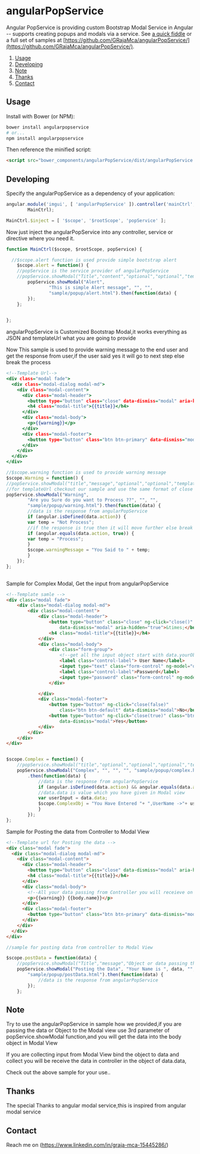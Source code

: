# angularPopService
Angular PopService is providing custom Bootstrap Modal Service in Angular -- supports creating popups and modals via a service. See [a quick fiddle](http://jsfiddle.net/dwmkerr/8MVLJ/) or a full set of samples at [https://github.com/GRajaMca/angularPopService/](https://github.com/GRajaMca/angularPopService/).

1. [Usage](#usage)
2. [Developing](#developing)
3. [Note](#note)
4. [Thanks](#thanks)
5. [Contact](#contact)

## Usage

Install with Bower (or NPM):

```bash
bower install angularpopservice
# or...
npm install angularpopservice
```

Then reference the minified script:

```html
<script src="bower_components/angularPopService/dist/angularPopService.min.js"></script>
```

## Developing
Specify the angularPopService as a dependency of your application:

```js
angular.module('imgui', [ 'angularPopService' ]).controller('mainCtrl',
		MainCtrl);

MainCtrl.$inject = [ '$scope', '$rootScope', 'popService' ];
```

Now just inject the angularPopService into any controller, service or directive where you need it.

```js
function MainCtrl($scope, $rootScope, popService) {

  //$scope.alert function is used provide simple bootstrap alert
 	$scope.alert = function() {
    //popService is the service provider of angularPopService
    //popService.showModal("Title","content","optional","optional","templateUrl")
		popService.showModal("Alert",
				"This is simple Alert message", "", "",
				"sample/popup/alert.html").then(function(data) {
		});
	};
  

};
```

angularPopService is Customized Bootstrap Modal,it works everything as JSON and templateUrl what you are going to provide

Now This sample is used to provide warning message to the end user and get the response from user,if the user said yes it will go to next step else break the process

```htm
<!--Template Url-->
<div class="modal fade">
  <div class="modal-dialog modal-md">
    <div class="modal-content">
      <div class="modal-header">
        <button type="button" class="close" data-dismiss="modal" aria-hidden="true">&times;</button>
        <h4 class="modal-title">{{title}}</h4>
      </div>
      <div class="modal-body">
        <p>{{warning}}</p>
      </div>
      <div class="modal-footer">
        <button type="button" class="btn btn-primary" data-dismiss="modal" ng-click="close()">OK</button>
      </div>
    </div>
  </div>
</div>

```

```js
//$scope.warning function is used to provide warning message
$scope.Warning = function() {
//popService.showModal("title","message","optional","optional","templateUrl");
//for templateUrl checkout our sample and use the same format of close the window and buttons
popService.showModal("Warning",
		"Are you Sure do you want to Process ??", "", "",
		"sample/popup/warning.html").then(function(data) {
		//data is the response from angularPopService
		if (angular.isDefined(data.action)) {
		var temp = "Not Process";
		//if the response is true then it will move further else break
		if (angular.equals(data.action, true)) {
		var temp = "Process";
		}
		$scope.warningMessage = "You Said to " + temp;
		}
	});
};
	
```
Sample for Complex Modal, Get the input from angularPopService

```html
<!--Template samle -->
<div class="modal fade">
	<div class="modal-dialog modal-md">
		<div class="modal-content">
			<div class="modal-header">
				<button type="button" class="close" ng-click="close()"
					data-dismiss="modal" aria-hidden="true">&times;</button>
				<h4 class="modal-title">{{title}}</h4>
			</div>
			<div class="modal-body">
				<div class="form-group">
					<!--get all the input object start with data.yourObjectName --> 
					<label class="control-label"> User Name</label>
					<input type="text" class="form-control" ng-model="data.username" placeholder="UserName">
					<label class="control-label">Password</label>
					<input type="password" class="form-control" ng-model="data.password" placeholder="Password">
				</div>

			</div>
			<div class="modal-footer">
				<button type="button" ng-click="close(false)"
					class="btn btn-default" data-dismiss="modal">No</button>
				<button type="button" ng-click="close(true)" class="btn btn-primary"
					data-dismiss="modal">Yes</button>
			</div>
		</div>
	</div>
</div>

```


```js

$scope.Complex = function() {
	//popService.showModal("title","optional","optional","optional","templateUrl")
	popService.showModal("Complex", "", "", "", "sample/popup/complex.html")
		.then(function(data) {
			//data is the response from angularPopService
			if (angular.isDefined(data.action) && angular.equals(data.action,true)) {
			//data.data is value which you have given in Modal view
			var userInput = data.data;
			$scope.ComplexObj = "You Have Entered "+ ",UserName ->"+ userInput.username+ " ,Password ->"+userInput.password;
			}
		});
};

```

Sample for Posting the data from Controller to Modal View

```html
<!--Template url for Posting the data -->
<div class="modal fade">
  <div class="modal-dialog modal-md">
    <div class="modal-content">
      <div class="modal-header">
        <button type="button" class="close" data-dismiss="modal" aria-hidden="true">&times;</button>
        <h4 class="modal-title">{{title}}</h4>
      </div>
      <div class="modal-body">
      	<!--All your data passing from Controller you will receieve on object body in the modal view -->
        <p>{{warning}} {{body.name}}</p>
      </div>
      <div class="modal-footer">
        <button type="button" class="btn btn-primary" data-dismiss="modal" ng-click="close()">OK</button>
      </div>
    </div>
  </div>
</div>

```

```js
//sample for posting data from controller to Modal View

$scope.postData = function(data) {
	//popService.showModal("Title","message","Object or data passing the Modal","optional","templateUrl")
	popService.showModal("Posting the Data", "Your Name is ", data, "",
		"sample/popup/postData.html").then(function(data) {
			//data is the response from angularPopService
		});
	};
```  

## Note

Try to use the angularPopService in sample how we provided,if you are passing the data or Object to the Modal view use 3rd parameter of popService.showModal function,and you will get the data into the body object in Modal View

If you are collecting input from Modal View bind the object to data and collect you will be receive the data in controller in the object of data.data,

Check out the above sample for your use..


## Thanks

The special Thanks to angular modal service,this is inspired from angular modal service 

## Contact 

Reach me on (https://www.linkedin.com/in/graja-mca-15445286/)
